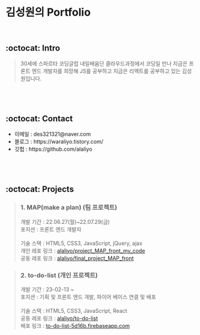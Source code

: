 # 김성원의 Portfolio

<br>

## :octocat: Intro
>30세에 스파르타 코딩글럽 내일배움단 클라우드과정에서 코딩일 만나 지금은 프론트 엔드 개발자를 희망해 JS를 공부하고 지금은 리엑트를 공부하고 있는 김성원입니다.

#
<br/>

## :octocat: Contact
<ul>
  <li>이메일 : des321321@naver.com</li>
  <li>블로그 : https://waraliyo.tistory.com/</li>
  <li>깃헙 : https://github.com/alaliyo</li>
</ul>


#
<br/>


## :octocat: Projects
>### 1. MAP(make a plan) (팀 프로젝트)
><div>개발 기간 : 22.06.27(월)~22.07.29(금)</div>
><div>포지션 : 프론트 엔드 개발자</div>
><br>
><div>기술 스택 : HTML5, CSS3, JavaScript, jQuery, ajax</div>
><div>개인 레포 링크 : <a href="https://github.com/alaliyo/project_MAP_front_my_code">alaliyo/project_MAP_front_my_code</a></div>
><div>공동 레포 링크 : <a href="https://github.com/alaliyo/final_project_MAP_front">alaliyo/final_project_MAP_front</a></div>

>### 2. to-do-list (개인 프로젝트)
><div>개발 기간 : 23-02-13 ~ </div>
><div>포지션 : 기획 및 프론트 엔드 개발, 파이어 베이스 연결 및 배포</div>
><br>
><div>기술 스택 : HTML5, CSS3, JavaScript, React</div>
><div>공동 레포 링크 : <a href="https://github.com/alaliyo/to-do-list">alaliyo/to-do-list</a></div>
><div>배포 링크 : <a href="to-do-list-5d16b.firebaseapp.com">to-do-list-5d16b.firebaseapp.com</a></div>


